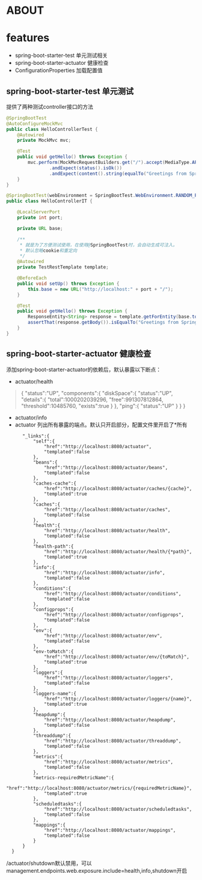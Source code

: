 
# ABOUT

# features
- spring-boot-starter-test 单元测试相关
- spring-boot-starter-actuator 健康检查
- ConfigurationProperties 加载配置值

 
## spring-boot-starter-test 单元测试

提供了两种测试controller接口的方法

```java
@SpringBootTest
@AutoConfigureMockMvc
public class HelloControllerTest {
    @Autowired
    private MockMvc mvc;

    @Test
    public void getHello() throws Exception {
        mvc.perform(MockMvcRequestBuilders.get("/").accept(MediaType.APPLICATION_JSON))
                .andExpect(status().isOk())
                .andExpect(content().string(equalTo("Greetings from Spring Boot!")));
    }
}
```

```java
@SpringBootTest(webEnvironment = SpringBootTest.WebEnvironment.RANDOM_PORT)
public class HelloControllerIT {

    @LocalServerPort
    private int port;

    private URL base;

    /**
     * 就是为了方便测试使用，在使用@SpringBootTest时，会自动生成可注入。
     * 默认忽略cookie和重定向
     */
    @Autowired
    private TestRestTemplate template;

    @BeforeEach
    public void setUp() throws Exception {
        this.base = new URL("http://localhost:" + port + "/");
    }

    @Test
    public void getHello() throws Exception {
        ResponseEntity<String> response = template.getForEntity(base.toString(), String.class);
        assertThat(response.getBody()).isEqualTo("Greetings from Spring Boot!");
    }
}
```
## spring-boot-starter-actuator 健康检查
添加spring-boot-starter-actuator的依赖后，默认暴露以下断点：
- actuator/health
> {
     "status":"UP",
     "components":{
         "diskSpace":{
             "status":"UP",
             "details":{
                 "total":1000202039296,
                 "free":991307812864,
                 "threshold":10485760,
                 "exists":true
             }
         },
         "ping":{
             "status":"UP"
         }
     }
 }
- actuator/info
- actuator 列出所有暴露的端点。默认只开启部分，配置文件里开启了*所有
```{
      "_links":{
          "self":{
              "href":"http://localhost:8080/actuator",
              "templated":false
          },
          "beans":{
              "href":"http://localhost:8080/actuator/beans",
              "templated":false
          },
          "caches-cache":{
              "href":"http://localhost:8080/actuator/caches/{cache}",
              "templated":true
          },
          "caches":{
              "href":"http://localhost:8080/actuator/caches",
              "templated":false
          },
          "health":{
              "href":"http://localhost:8080/actuator/health",
              "templated":false
          },
          "health-path":{
              "href":"http://localhost:8080/actuator/health/{*path}",
              "templated":true
          },
          "info":{
              "href":"http://localhost:8080/actuator/info",
              "templated":false
          },
          "conditions":{
              "href":"http://localhost:8080/actuator/conditions",
              "templated":false
          },
          "configprops":{
              "href":"http://localhost:8080/actuator/configprops",
              "templated":false
          },
          "env":{
              "href":"http://localhost:8080/actuator/env",
              "templated":false
          },
          "env-toMatch":{
              "href":"http://localhost:8080/actuator/env/{toMatch}",
              "templated":true
          },
          "loggers":{
              "href":"http://localhost:8080/actuator/loggers",
              "templated":false
          },
          "loggers-name":{
              "href":"http://localhost:8080/actuator/loggers/{name}",
              "templated":true
          },
          "heapdump":{
              "href":"http://localhost:8080/actuator/heapdump",
              "templated":false
          },
          "threaddump":{
              "href":"http://localhost:8080/actuator/threaddump",
              "templated":false
          },
          "metrics":{
              "href":"http://localhost:8080/actuator/metrics",
              "templated":false
          },
          "metrics-requiredMetricName":{
              "href":"http://localhost:8080/actuator/metrics/{requiredMetricName}",
              "templated":true
          },
          "scheduledtasks":{
              "href":"http://localhost:8080/actuator/scheduledtasks",
              "templated":false
          },
          "mappings":{
              "href":"http://localhost:8080/actuator/mappings",
              "templated":false
          }
      }
  }
```

/actuator/shutdown默认禁用，可以management.endpoints.web.exposure.include=health,info,shutdown开启
